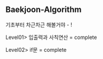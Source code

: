 ## Baekjoon-Algorithm
기초부터 차근차근 해볼거야 - !


Level01> 입출력과 사칙연산 = complete
  
Level02> if문 = complete

